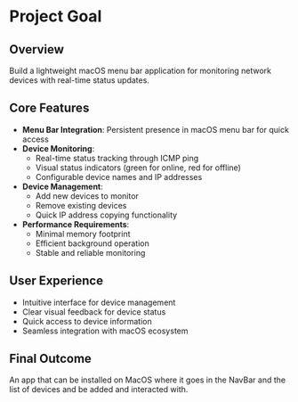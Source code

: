 # Project Goal

## Overview
Build a lightweight macOS menu bar application for monitoring network devices with real-time status updates.

## Core Features
- **Menu Bar Integration**: Persistent presence in macOS menu bar for quick access
- **Device Monitoring**: 
  - Real-time status tracking through ICMP ping
  - Visual status indicators (green for online, red for offline)
  - Configurable device names and IP addresses
- **Device Management**:
  - Add new devices to monitor
  - Remove existing devices
  - Quick IP address copying functionality
- **Performance Requirements**:
  - Minimal memory footprint
  - Efficient background operation
  - Stable and reliable monitoring

## User Experience
- Intuitive interface for device management
- Clear visual feedback for device status
- Quick access to device information
- Seamless integration with macOS ecosystem

## Final Outcome
An app that can be installed on MacOS where it goes in the NavBar and the list of devices and be added and interacted with.